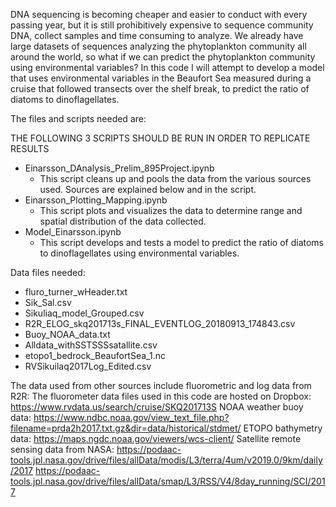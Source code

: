 DNA sequencing is becoming cheaper and easier to conduct with every passing year, but it is still prohibitively expensive to sequence community DNA, collect samples and time consuming to analyze. We already have large datasets of sequences analyzing the phytoplankton community all around the world, so what if we can predict the phytoplankton community using environmental variables?
In this code I will attempt to develop a model that uses environmental variables in the Beaufort Sea measured during a cruise that followed transects over the shelf break, to predict the ratio of diatoms to dinoflagellates.

The files and scripts needed are: 

THE FOLLOWING 3 SCRIPTS SHOULD BE RUN IN ORDER TO REPLICATE RESULTS
- Einarsson_DAnalysis_Prelim_895Project.ipynb
  - This script cleans up and pools the data from the various sources used. Sources are explained below and in the script.
- Einarsson_Plotting_Mapping.ipynb
  - This script plots and visualizes the data to determine range and spatial distribution of the data collected.
- Model_Einarsson.ipynb
  - This script develops and tests a model to predict the ratio of diatoms to dinoflagellates using environmental variables.

Data files needed:
- fluro_turner_wHeader.txt
- Sik_Sal.csv
- Sikuliaq_model_Grouped.csv
- R2R_ELOG_skq201713s_FINAL_EVENTLOG_20180913_174843.csv
- Buoy_NOAA_data.txt
- Alldata_withSSTSSSsatallite.csv
- etopo1_bedrock_BeaufortSea_1.nc
- RVSikuilaq2017Log_Edited.csv

The data used from other sources include fluorometric and log data from R2R:
The fluorometer data files used in this code are hosted on Dropbox: 
https://www.rvdata.us/search/cruise/SKQ201713S
NOAA weather buoy data:
https://www.ndbc.noaa.gov/view_text_file.php?filename=prda2h2017.txt.gz&dir=data/historical/stdmet/
ETOPO bathymetry data:
https://maps.ngdc.noaa.gov/viewers/wcs-client/
Satellite remote sensing data from NASA:
https://podaac-tools.jpl.nasa.gov/drive/files/allData/modis/L3/terra/4um/v2019.0/9km/daily/2017
https://podaac-tools.jpl.nasa.gov/drive/files/allData/smap/L3/RSS/V4/8day_running/SCI/2017
